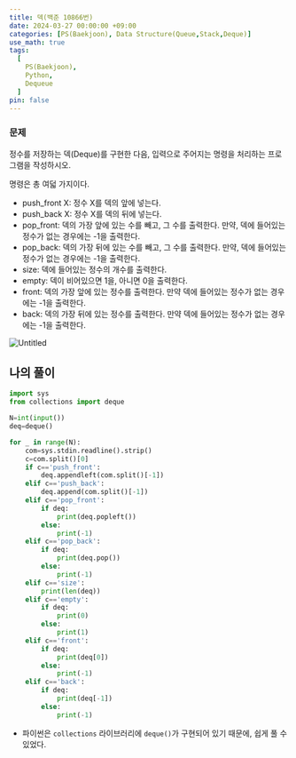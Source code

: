 ```yaml
---
title: 덱(백준 10866번)
date: 2024-03-27 00:00:00 +09:00
categories: [PS(Baekjoon), Data Structure(Queue,Stack,Deque)]
use_math: true
tags:
  [
    PS(Baekjoon),
    Python,
    Dequeue
  ]
pin: false
---
```


### 문제

정수를 저장하는 덱(Deque)를 구현한 다음, 입력으로 주어지는 명령을 처리하는 프로그램을 작성하시오.

명령은 총 여덟 가지이다.

- push_front X: 정수 X를 덱의 앞에 넣는다.
- push_back X: 정수 X를 덱의 뒤에 넣는다.
- pop_front: 덱의 가장 앞에 있는 수를 빼고, 그 수를 출력한다. 만약, 덱에 들어있는 정수가 없는 경우에는 -1을 출력한다.
- pop_back: 덱의 가장 뒤에 있는 수를 빼고, 그 수를 출력한다. 만약, 덱에 들어있는 정수가 없는 경우에는 -1을 출력한다.
- size: 덱에 들어있는 정수의 개수를 출력한다.
- empty: 덱이 비어있으면 1을, 아니면 0을 출력한다.
- front: 덱의 가장 앞에 있는 정수를 출력한다. 만약 덱에 들어있는 정수가 없는 경우에는 -1을 출력한다.
- back: 덱의 가장 뒤에 있는 정수를 출력한다. 만약 덱에 들어있는 정수가 없는 경우에는 -1을 출력한다.

![Untitled](https://github.com/gihuni99/gihuni99.github.io/assets/90080065/0e063e5b-05ec-45d7-ab9d-7459427ba626)

## 나의 풀이

```python
import sys
from collections import deque

N=int(input())
deq=deque()

for _ in range(N):
    com=sys.stdin.readline().strip()
    c=com.split()[0]
    if c=='push_front':
        deq.appendleft(com.split()[-1])
    elif c=='push_back':
        deq.append(com.split()[-1])
    elif c=='pop_front':
        if deq:
            print(deq.popleft())
        else:
            print(-1)
    elif c=='pop_back':
        if deq:
            print(deq.pop())
        else:
            print(-1)
    elif c=='size':
        print(len(deq))
    elif c=='empty':
        if deq:
            print(0)
        else:
            print(1)
    elif c=='front':
        if deq:
            print(deq[0])
        else:
            print(-1)
    elif c=='back':
        if deq:
            print(deq[-1])
        else:
            print(-1)
```

- 파이썬은 `collections` 라이브러리에 `deque()`가 구현되어 있기 때문에, 쉽게 풀 수 있었다.